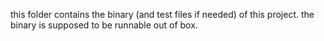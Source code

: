 this folder contains the binary (and test files if needed) of this project. the binary is supposed to be runnable out of box.